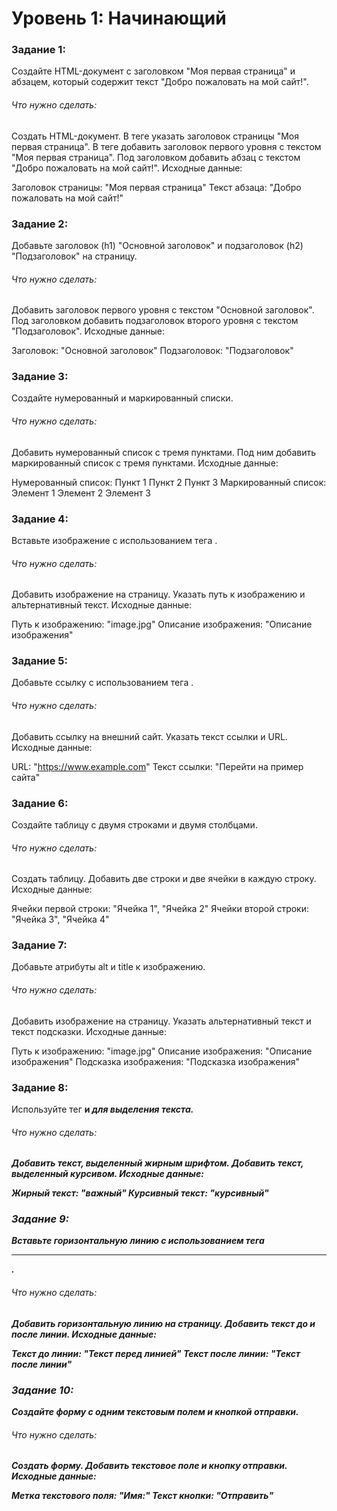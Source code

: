 # Уровень 1: Начинающий

### Задание 1:

Создайте HTML-документ с заголовком "Моя первая страница" и абзацем, который содержит текст "Добро пожаловать на мой сайт!".

###### Что нужно сделать:

Создать HTML-документ.
В теге <head> указать заголовок страницы "Моя первая страница".
В теге <body> добавить заголовок первого уровня с текстом "Моя первая страница".
Под заголовком добавить абзац с текстом "Добро пожаловать на мой сайт!".
Исходные данные:

Заголовок страницы: "Моя первая страница"
Текст абзаца: "Добро пожаловать на мой сайт!"

### Задание 2:

Добавьте заголовок (h1) "Основной заголовок" и подзаголовок (h2) "Подзаголовок" на страницу.

###### Что нужно сделать:

Добавить заголовок первого уровня с текстом "Основной заголовок".
Под заголовком добавить подзаголовок второго уровня с текстом "Подзаголовок".
Исходные данные:

Заголовок: "Основной заголовок"
Подзаголовок: "Подзаголовок"

### Задание 3:

Создайте нумерованный и маркированный списки.

###### Что нужно сделать:

Добавить нумерованный список с тремя пунктами.
Под ним добавить маркированный список с тремя пунктами.
Исходные данные:

Нумерованный список:
Пункт 1
Пункт 2
Пункт 3
Маркированный список:
Элемент 1
Элемент 2
Элемент 3

### Задание 4:

Вставьте изображение с использованием тега <img>.

###### Что нужно сделать:

Добавить изображение на страницу.
Указать путь к изображению и альтернативный текст.
Исходные данные:

Путь к изображению: "image.jpg"
Описание изображения: "Описание изображения"

### Задание 5:

Добавьте ссылку с использованием тега <a>.

###### Что нужно сделать:

Добавить ссылку на внешний сайт.
Указать текст ссылки и URL.
Исходные данные:

URL: "https://www.example.com"
Текст ссылки: "Перейти на пример сайта"

### Задание 6:

Создайте таблицу с двумя строками и двумя столбцами.

###### Что нужно сделать:

Создать таблицу.
Добавить две строки и две ячейки в каждую строку.
Исходные данные:

Ячейки первой строки: "Ячейка 1", "Ячейка 2"
Ячейки второй строки: "Ячейка 3", "Ячейка 4"

### Задание 7:

Добавьте атрибуты alt и title к изображению.

###### Что нужно сделать:

Добавить изображение на страницу.
Указать альтернативный текст и текст подсказки.
Исходные данные:

Путь к изображению: "image.jpg"
Описание изображения: "Описание изображения"
Подсказка изображения: "Подсказка изображения"

### Задание 8:

Используйте тег <strong> и <em> для выделения текста.

###### Что нужно сделать:

Добавить текст, выделенный жирным шрифтом.
Добавить текст, выделенный курсивом.
Исходные данные:

Жирный текст: "важный"
Курсивный текст: "курсивный"

### Задание 9:

Вставьте горизонтальную линию с использованием тега <hr>.

###### Что нужно сделать:

Добавить горизонтальную линию на страницу.
Добавить текст до и после линии.
Исходные данные:

Текст до линии: "Текст перед линией"
Текст после линии: "Текст после линии"

### Задание 10:

Создайте форму с одним текстовым полем и кнопкой отправки.

###### Что нужно сделать:

Создать форму.
Добавить текстовое поле и кнопку отправки.
Исходные данные:

Метка текстового поля: "Имя:"
Текст кнопки: "Отправить"
